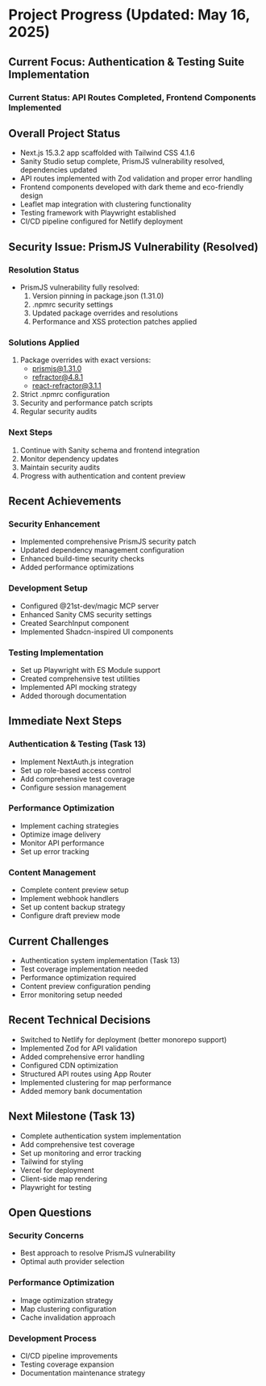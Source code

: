 
# Project Progress (Updated: May 16, 2025)

## Current Focus: Authentication & Testing Suite Implementation

### Current Status: API Routes Completed, Frontend Components Implemented

## Overall Project Status

- Next.js 15.3.2 app scaffolded with Tailwind CSS 4.1.6
- Sanity Studio setup complete, PrismJS vulnerability resolved, dependencies updated
- API routes implemented with Zod validation and proper error handling
- Frontend components developed with dark theme and eco-friendly design
- Leaflet map integration with clustering functionality
- Testing framework with Playwright established
- CI/CD pipeline configured for Netlify deployment


## Security Issue: PrismJS Vulnerability (Resolved)

### Resolution Status

- PrismJS vulnerability fully resolved:
  1. Version pinning in package.json (1.31.0)
  2. .npmrc security settings
  3. Updated package overrides and resolutions
  4. Performance and XSS protection patches applied

### Solutions Applied

1. Package overrides with exact versions:
   - prismjs@1.31.0
   - refractor@4.8.1
   - react-refractor@3.1.1
2. Strict .npmrc configuration
3. Security and performance patch scripts
4. Regular security audits

### Next Steps

1. Continue with Sanity schema and frontend integration
2. Monitor dependency updates
3. Maintain security audits
4. Progress with authentication and content preview

## Recent Achievements

### Security Enhancement

- Implemented comprehensive PrismJS security patch
- Updated dependency management configuration
- Enhanced build-time security checks
- Added performance optimizations

### Development Setup

- Configured @21st-dev/magic MCP server
- Enhanced Sanity CMS security settings
- Created SearchInput component
- Implemented Shadcn-inspired UI components

### Testing Implementation

- Set up Playwright with ES Module support
- Created comprehensive test utilities
- Implemented API mocking strategy
- Added thorough documentation

## Immediate Next Steps

### Authentication & Testing (Task 13)

- Implement NextAuth.js integration
- Set up role-based access control
- Add comprehensive test coverage
- Configure session management

### Performance Optimization

- Implement caching strategies
- Optimize image delivery
- Monitor API performance
- Set up error tracking

### Content Management

- Complete content preview setup
- Implement webhook handlers
- Set up content backup strategy
- Configure draft preview mode

## Current Challenges

- Authentication system implementation (Task 13)
- Test coverage implementation needed
- Performance optimization required
- Content preview configuration pending
- Error monitoring setup needed

## Recent Technical Decisions

- Switched to Netlify for deployment (better monorepo support)
- Implemented Zod for API validation
- Added comprehensive error handling
- Configured CDN optimization
- Structured API routes using App Router
- Implemented clustering for map performance
- Added memory bank documentation

## Next Milestone (Task 13)
- Complete authentication system implementation
- Add comprehensive test coverage
- Set up monitoring and error tracking
- Tailwind for styling
- Vercel for deployment
- Client-side map rendering
- Playwright for testing

## Open Questions

### Security Concerns

- Best approach to resolve PrismJS vulnerability
- Optimal auth provider selection

### Performance Optimization

- Image optimization strategy
- Map clustering configuration
- Cache invalidation approach

### Development Process

- CI/CD pipeline improvements
- Testing coverage expansion
- Documentation maintenance strategy
